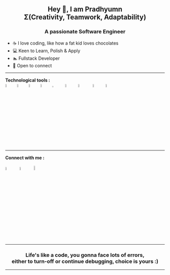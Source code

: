<div align="center">
  <h2>Hey 👋, I am Pradhyumn</br>Σ(Creativity, Teamwork, Adaptability)</h2>
 
  <h3>A passionate Software Engineer</h3> </div>
  <div>
  <ul>
     <li>☕ I love coding, like how a fat kid loves chocolates</li>
  <li>‍💻 Keen to Learn, Polish & Apply </li>
  <li>🏊 Fullstack Developer </li>
  <li>💬 Open to connect</li>
  </ul>
  </div>
<hr></hr>
<div>
  <strong> Technological tools : </strong>
  <div>
    <img src="https://i.postimg.cc/RV1n4L1w/pngwing-com-1.png"  width="5%" height="5%"/>&nbsp;&nbsp;
  <img src="https://i.postimg.cc/1RqqYQfC/pngwing-com.png"  width="5%" height="5%"/>&nbsp;&nbsp;
  <img src="https://i.postimg.cc/6QMrwfXM/logo-2582747-1920.png"  width="5%" height="5%"/>&nbsp;&nbsp;
  <img src="https://i.postimg.cc/W12Vywft/Pik-Png-com-vs-logo-png-2937269-1-removebg-preview.png"  width="5%" height="5%"/>&nbsp;&nbsp;
 <img src="https://i.postimg.cc/BL5YQ1SH/kisspng-angle-text-symbol-brand-other-python-5ab0c09b9ea1a7-3286927515215330836498.png"  width="5%" height="3%"/>&nbsp;&nbsp;
  &nbsp;<img src="https://i.postimg.cc/nsqbBrVc/kisspng-the-c-programming-language-computer-icons-comput-programming-5acadc2e16ef78-2806896415232440.png"  width="5%" height="5%"/>&nbsp;&nbsp;
  &nbsp;<img src="https://i.postimg.cc/BnfNghbP/Pik-Png-com-java-logo-transparent-png-1469146.png"  width="6%" height="5%"/>&nbsp;&nbsp;&nbsp;
   <img src="https://i.postimg.cc/BQJnc9D1/toppng-com-vscode-visual-studio-code-953x953.png"  width="5%" height="5%"/>&nbsp;&nbsp;&nbsp;
  <img src="https://i.postimg.cc/6QPhnfmy/207px-Jupyter-logo-svg.png"  width="5%" height="5%"/>&nbsp;&nbsp;
  </div>
  </div>
  <hr></hr>
  <strong>Connect with me :</strong></br></br>
  <div>
   <a href="https://instagram.com/notorious_proton" target="_blank"><img src="https://i.postimg.cc/zX1S5BhH/Glossy-Instagram-logo-PNG.png"  width="5%" height="5%"/></a>
  &nbsp;&nbsp;&nbsp;
    <a href="https://www.facebook.com/imPradhyumn/" target="_blank"><img src="https://i.postimg.cc/xjmyWHXS/Glossy-facebook-logo-png.png"  width="5%" height="5%"/></a>
  &nbsp;&nbsp;&nbsp;
 <a href="https://linkedin.com/in/im-pradhyumn/" target="_blank">  <img src="https://i.postimg.cc/WDpfHMQd/kindpng-3632986.png"  width="5%" height="6%"/></a>
  </div>
  <hr></hr>
  <h3 align="center">Life's like a code, you gonna face lots of errors,</br>either to turn-off or continue debugging, choice is yours :)</h3>
 
  <hr></hr>
  
  
